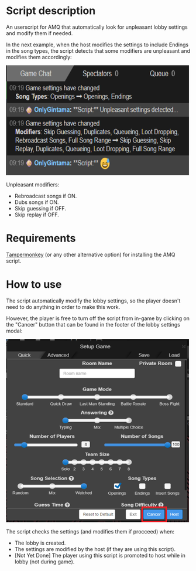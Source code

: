 # Script description

An userscript for AMQ that automatically look for unpleasant lobby settings and modify them if needed.

In the next example, when the host modifies the settings to include Endings in the song types, the script detects that some modifiers are unpleasant and modifies them accordingly:

<div>
    <img src='images/example.png' width='500' height='300'/>
</div>

Unpleasant modifiers:

- Rebroadcast songs if ON.
- Dubs songs if ON.
- Skip guessing if OFF.
- Skip replay if OFF.

# Requirements

[Tampermonkey](https://www.tampermonkey.net/) (or any other alternative option) for installing the AMQ script.

# How to use

The script automatically modify the lobby settings, so the player doesn't need to do anything in order to make this work.

However, the player is free to turn off the script from in-game by clicking on the "Cancer" button that can be found in the footer of the lobby settings modal:

<div>
    <img src='images/cancer_button.png' width='500' height='500'/>
</div>

The script checks the settings (and modifies them if procceed) when:

- The lobby is created.
- The settings are modified by the host (if they are using this script).
- [Not Yet Done] The player using this script is promoted to host while in lobby (not during game).